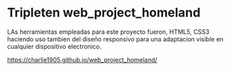# Tripleten web_project_homeland

LAs herramientas empleadas para este proyecto fueron, HTML5, CSS3 haciendo uso tambien del diseño responsivo para una adaptacion visible en cualquier dispositivo electronico.

https://charlie1905.github.io/web_project_homeland/
